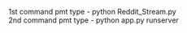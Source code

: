 1st command pmt type - python Reddit_Stream.py              
2nd command pmt type - python app.py runserver
